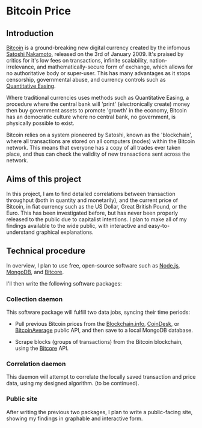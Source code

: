 # Bitcoin Price

## Introduction

[Bitcoin](https://bitcoin.org/en/) is a ground-breaking new digital currency created by the infomous [Satoshi Nakamoto](https://en.wikipedia.org/wiki/Satoshi_Nakamoto), released on the 3rd of January 2009. It's praised by critics for it's low fees on transactions, infinite scalability, nation-irrelevance, and mathematically-secure form of exchange, which allows for no authoritative body or super-user. This has many advantages as it stops censorship, governmental abuse, and currency controls such as [Quantitative Easing](https://en.wikipedia.org/wiki/Quantitative_easing).


Where traditional currencies uses methods such as Quantitative Easing, a procedure where the central bank will 'print' (electronically create) money then buy government assets to promote 'growth' in the economy, Bitcoin has an democratic culture where no central bank, no government, is physically possible to exist.


Bitcoin relies on a system pioneered by Satoshi, known as the 'blockchain', where all transactions are stored on all computers (nodes) within the Bitcoin network. This means that everyone has a copy of all trades ever taken place, and thus can check the validity of new transactions sent across the network.

## Aims of this project

In this project, I am to find detailed correlations between transaction throughput (both in quantity and monetarily), and the current price of Bitcoin, in fiat currency such as the US Dollar, Great British Pound, or the Euro. This has been investigated before, but has never been properly released to the public due to capitalist intentions. I plan to make all of my findings available to the wide public, with interactive and easy-to-understand graphical explanations.

## Technical procedure

In overview, I plan to use free, open-source software such as [Node.js](https://nodejs.org/en/), [MongoDB](https://www.mongodb.org/), and [Bitcore](https://bitcore.io/).

I'll then write the following software packages:

### Collection daemon

This software package will fulfill two data jobs, syncing their time periods:

* Pull previous Bitcoin prices from the [Blockchain.info](https://blockchain.info/), [CoinDesk](http://www.coindesk.com/), or [BitcoinAverage](https://bitcoinaverage.com/) public API, and then save to a local MongoDB database.

* Scrape blocks (groups of transactions) from the Bitcoin blockchain, using the [Bitcore](https://bitcore.io/) API.

### Correlation daemon

This daemon will attempt to correlate the locally saved transaction and price data, using my designed algorithm. (to be continued).

### Public site

After writing the previous two packages, I plan to write a public-facing site, showing my findings in graphable and interactive form.

